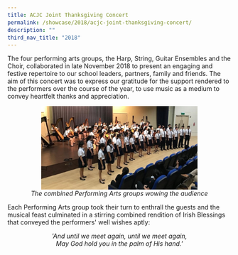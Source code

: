 ```yaml
---
title: ACJC Joint Thanksgiving Concert
permalink: /showcase/2018/acjc-joint-thanksgiving-concert/
description: ""
third_nav_title: "2018"
---
```

The four performing arts groups, the Harp, String, Guitar Ensembles and the Choir, collaborated in late November 2018 to present an engaging and festive repertoire to our school leaders, partners, family and friends. The aim of this concert was to express our gratitude for the support rendered to the performers over the course of the year, to use music as a medium to convey heartfelt thanks and appreciation.

<style>  
img {  
  display: block;  
  margin-left: auto;  
  margin-right: auto;  
}  
</style>  
<img style="width:70%;" src="/images/Combined.jpeg">  
  
  
<figcaption style="text-align:center;"><em>The combined Performing Arts groups wowing the audience</em></figcaption>  

Each Performing Arts group took their turn to enthrall the guests and the musical feast culminated in a stirring combined rendition of Irish Blessings that conveyed the performers' well wishes aptly:

_<center>'And until we meet again, until we meet again,<br>May God hold you in the palm of His hand.'</center>_